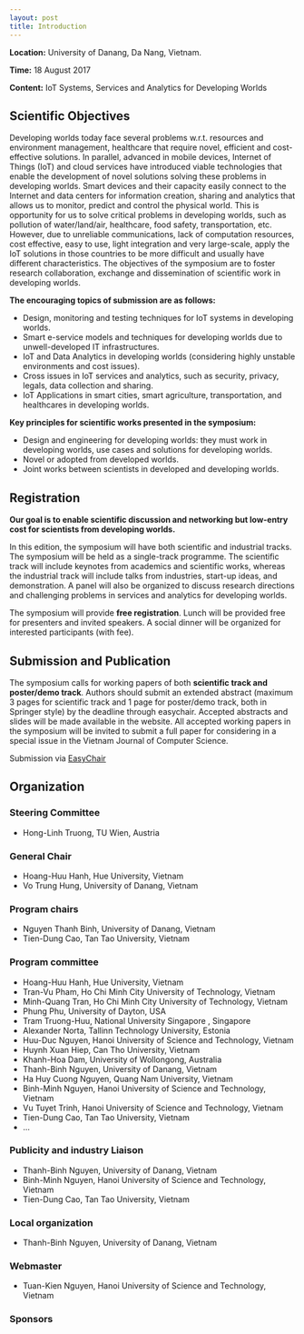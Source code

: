 ```yaml
---
layout: post
title: Introduction
---
```


<i class="fa fa-home fa-lg"></i><b> Location:</b> University of Danang, Da Nang, Vietnam.

<i class="fa fa-clock-o fa-lg"></i><b> Time:</b>  18 August 2017

<i class="fa fa-newspaper-o fa-lg"></i><b> Content:</b> IoT  Systems, Services and Analytics for Developing Worlds

<script src="{{ site.url }}/public/js/custom.js" type="text/javascript" charset="utf-8" async defer></script>

## Scientific Objectives

Developing worlds today face several problems w.r.t. resources and environment management, healthcare that require novel, efficient and cost-effective solutions. In parallel, advanced in mobile devices, Internet of Things (IoT) and cloud services have introduced viable technologies that  enable the development of novel solutions solving these problems in developing worlds.  Smart devices and their capacity easily connect to the Internet and data centers for information creation, sharing and analytics that allows us to monitor, predict and control the physical world. This is opportunity for us to solve critical problems in developing worlds, such as pollution of water/land/air, healthcare, food safety, transportation, etc. However, due to unreliable communications, lack of computation resources, cost effective, easy to use, light integration and very large-scale, apply the IoT solutions in those countries to be more difficult and usually have different characteristics. The objectives of the symposium are to foster research collaboration, exchange and dissemination of scientific work in developing worlds.

**The encouraging topics of submission are as follows:**

* Design, monitoring and testing techniques for IoT systems in developing worlds.
* Smart e-service models and techniques for developing worlds due to unwell-developed IT infrastructures.
* IoT and Data Analytics in developing worlds (considering highly unstable environments and cost issues).
* Cross issues in IoT services and analytics, such as security, privacy, legals, data collection and sharing.
* IoT Applications in smart cities, smart agriculture, transportation, and healthcares in developing worlds.

**Key principles for scientific works presented in the symposium:**

* Design and engineering for developing worlds: they must work in developing worlds, use cases and solutions for developing worlds.
* Novel or adopted from developed worlds.
* Joint works between scientists in developed and developing worlds.

## Registration

**Our goal is to  enable scientific discussion and networking but low-entry cost for scientists from developing worlds.**

In this edition, the symposium will have both scientific and industrial tracks. The symposium will be held as a single-track programme. The scientific track will include keynotes from academics and scientific works, whereas the industrial track will include talks from industries, start-up ideas, and demonstration. A panel will also be organized to discuss research directions  and challenging problems in services and analytics for developing worlds.

The symposium will provide **free registration**. Lunch will be provided free for presenters and invited speakers. A social dinner will be organized for interested participants (with fee).

## Submission and Publication

The symposium calls for working papers of both **scientific track and poster/demo track**. Authors should submit an extended abstract (maximum 3 pages for scientific track and 1 page for poster/demo track, both in Springer style) by the deadline through easychair.  Accepted abstracts and slides will be made available in the website. All accepted working papers in the symposium will be invited to submit a full paper for considering in a special issue in the Vietnam Journal of Computer Science.

Submission via [EasyChair](https://easychair.org/conferences/?conf=issadw2016)

## Organization

### Steering Committee

* Hong-Linh Truong, TU Wien, Austria

### General Chair

* Hoang-Huu Hanh, Hue University, Vietnam
* Vo Trung Hung, University of Danang, Vietnam

### Program chairs

* Nguyen Thanh Binh, University of Danang, Vietnam
* Tien-Dung Cao, Tan Tao University, Vietnam

### Program committee

* Hoang-Huu Hanh, Hue University, Vietnam
* Tran-Vu Pham, Ho Chi Minh City University of Technology, Vietnam
* Minh-Quang Tran, Ho Chi Minh City University of Technology, Vietnam
* Phung Phu, University of Dayton, USA
* Tram Truong-Huu, National University Singapore , Singapore
* Alexander Norta, Tallinn Technology University, Estonia
* Huu-Duc Nguyen, Hanoi University of Science and Technology, Vietnam
* Huynh Xuan Hiep, Can Tho University, Vietnam
* Khanh-Hoa Dam, University of Wollongong, Australia
* Thanh-Binh Nguyen, University of Danang, Vietnam
* Ha Huy Cuong Nguyen, Quang Nam University, Vietnam
* Binh-Minh Nguyen, Hanoi University of Science and Technology, Vietnam
* Vu Tuyet Trinh, Hanoi University of Science and Technology, Vietnam
* Tien-Dung Cao, Tan Tao University, Vietnam
* ...

### Publicity and industry Liaison

* Thanh-Binh Nguyen, University of Danang, Vietnam
* Binh-Minh Nguyen, Hanoi University of Science and Technology, Vietnam
* Tien-Dung Cao, Tan Tao University, Vietnam

### Local organization

* Thanh-Binh Nguyen, University of Danang, Vietnam

### Webmaster

* Tuan-Kien Nguyen, Hanoi University of Science and Technology, Vietnam

### Sponsors